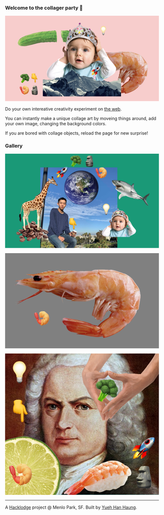 ### Welcome to the collager party 🎉

![Art Top](./arts/collage04.png)

Do your own intereative creativity experiment on [the web](http://makecollage.netlify.app/). 

You can instantly make a unique collage art by moveing things around, add your own image, changing the background colors. 

If you are bored with collage objects, reload the page for new surprise!


### Gallery 

![Art1](./arts/banner.png)

![Art2](./arts/collage01.png)

![Art3](./arts/bach2.png)

---
A [Hacklodge](https://hacklodge.org/) project @ Menlo Park, SF. Built by [Yueh Han Haung]('http://fb.me/bojne.john').  
